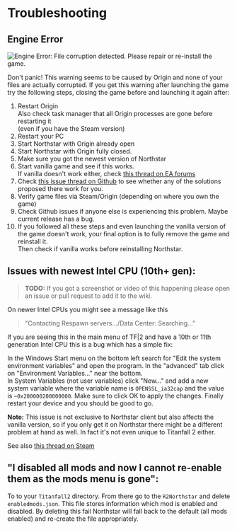 # Troubleshooting

## Engine Error

![Engine Error: File corruption detected. Please repair or re-install the game.](https://user-images.githubusercontent.com/39478251/147338706-74797220-7d7f-4c81-9ba0-d88e29a2a1e2.png)

Don't panic! This warning seems to be caused by Origin and none of your files are actually corrupted. If you get this warning after launching the game try the following steps, closing the game before and launching it again  after:

1. Restart Origin\
   Also check task manager that all Origin processes are gone before restarting it\
   (even if you have the Steam version)
2. Restart your PC
3. Start Northstar with Origin already open
4. Start Northstar with Origin fully closed.
5. Make sure you got the newest version of Northstar
6. Start vanilla game and see if this works.\
   If vanilla doesn't work either, check [this thread on EA forums](https://answers.ea.com/t5/Titanfall-2/Titanfall-2-Wont-Laumch-DLL-file-issue/td-p/5660909)
7. Check [this issue thread on Github](https://github.com/R2Northstar/Northstar/issues/6) to see whether any of the solutions proposed there work for you.
8. Verify game files via Steam/Origin (depending on where you own the game)
9. Check Github issues if anyone else is experiencing this problem. Maybe current release has a bug.
10. If you followed all these steps and even launching the vanilla version of the game doesn't work, your final option is to fully remove the game and reinstall it.\
   Then check if vanilla works before reinstalling Northstar.

## Issues with newest Intel CPU (10th+ gen):

> **TODO:** If you got a screenshot or video of this happening please open an issue or pull request to add it to the wiki.

On newer Intel CPUs you might see a message like this

> "Contacting Respawn servers.../Data Center: Searching..."

If you are seeing this in the main menu of TF|2 and have a 10th or 11th generation Intel CPU this is a bug which has a simple fix:

In the Windows Start menu on the bottom left search for "Edit the system environment variables" and open the program. In the "advanced" tab click on "Environment Variables..." near the bottom.\
In System Variables (not user variables) click "New..." and add a new system variable where the variable name is `OPENSSL_ia32cap` and the value is `~0x200000200000000`. Make sure to click OK to apply the changes. Finally restart your device and you should be good to go.

**Note:** This issue is not exclusive to Northstar client but also affects the vanilla version, so if you only get it on Northstar there might be a different problem at hand as well. In fact it's not even unique to Titanfall 2 either.

See also [this thread on Steam](https://steamcommunity.com/app/1237970/discussions/0/3081016749018656768/)

## "I disabled all mods and now I cannot re-enable them as the mods menu is gone":

To to your `Titanfall2` directory. From there go to the `R2Northstar` and delete `enabledmods.json`. This file stores information which mod is enabled and disabled. By deleting this fail Northstar will fall back to the default (all mods enabled) and re-create the file appropriately.
